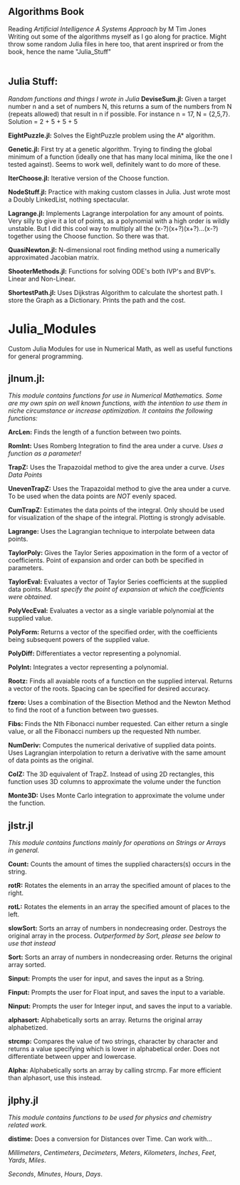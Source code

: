 ## Algorithms Book 
Reading *Artificial Intelligence A Systems Approach* by M Tim Jones
<br>Writing out some of the algorithms myself as I go along for practice. Might throw some random Julia files in here too, that arent insprired or from the book, hence the name "Julia_Stuff"
<br><br>

## Julia Stuff:
*Random functions and things I wrote in Julia*
**DeviseSum.jl:** Given a target number n and a set of numbers N, this returns a sum of the numbers from N (repeats allowed) that result in n if possible. For instance n = 17, N = {2,5,7}. Solution = 2 + 5 + 5 + 5

**EightPuzzle.jl:** Solves the EightPuzzle problem using the A* algorithm.

**Genetic.jl:** First try at a genetic algorithm. Trying to finding the global minimum of a function (ideally one that has many local minima, like the one I tested against). Seems to work well, definitely want to do more of these.

**IterChoose.jl:** Iterative version of the Choose function.

**NodeStuff.jl:** Practice with making custom classes in Julia. Just wrote most a Doubly LinkedList, nothing spectacular.

**Lagrange.jl:** Implements Lagrange interpolation for any amount of points. Very silly to give it a lot of points, as a polynomial with a high order is wildly unstable. But I did this cool way to multiply all the (x-?)(x+?)(x+?)...(x-?) together using the Choose function. So there was that.

**QuasiNewton.jl:** N-dimensional root finding method using a numerically approximated Jacobian matrix.

**ShooterMethods.jl:** Functions for solving ODE's both IVP's and BVP's. Linear and Non-Linear.

**ShortestPath.jl:** Uses Dijkstras Algorithm to calculate the shortest path. I store the Graph as a Dictionary. Prints the path and the cost.

# Julia_Modules
Custom Julia Modules for use in Numerical Math, as well as useful functions for general programming.

## jlnum.jl:
*This module contains functions for use in Numerical Mathematics. Some are my own spin on well known functions, with the intention to use them in niche circumstance or increase optimization. It contains the following functions:*

**ArcLen:** Finds the length of a function between two points. 

**RomInt:** Uses Romberg Integration to find the area under a curve. *Uses a function as a parameter!*

**TrapZ:** Uses the Trapazoidal method to give the area under a curve. *Uses Data Points*

**UnevenTrapZ:** Uses the Trapazoidal method to give the area under a curve. To be used when the data points are *NOT* evenly spaced. 

**CumTrapZ:** Estimates the data points of the integral. Only should be used for visualization of the shape of the integral. Plotting is strongly advisable. 

**Lagrange:** Uses the Lagrangian technique to interpolate between data points. 

**TaylorPoly:** Gives the Taylor Series appoximation in the form of a vector of coefficients. Point of expansion and order can both be specified in parameters.

**TaylorEval:** Evaluates a vector of Taylor Series coefficients at the supplied data points. *Must specify the point of expansion at which the coefficients were obtained.*

**PolyVecEval:** Evaluates a vector as a single variable polynomial at the supplied value.

**PolyForm:** Returns a vector of the specified order, with the coefficients being subsequent powers of the supplied value.

**PolyDiff:** Differentiates a vector representing a polynomial.

**PolyInt:** Integrates a vector representing a polynomial.

**Rootz:** Finds all avaiable roots of a function on the supplied interval. Returns a vector of the roots. Spacing can be specified for desired accuracy.

**fzero:** Uses a combination of the Bisection Method and the Newton Method to find the root of a function between two guesses.

**Fibs:** Finds the Nth Fibonacci number requested. Can either return a single value, or all the Fibonacci numbers up the requested Nth number.

**NumDeriv:** Computes the numerical derivative of supplied data points. Uses Lagrangian interpolation to return a derivative with the same amount of data points as the original.

**ColZ:** The 3D equivalent of TrapZ. Instead of using 2D rectangles, this function uses 3D columns to approximate the volume under the function 

**Monte3D:** Uses Monte Carlo integration to approximate the volume under the function.  

## jlstr.jl
*This module contains functions mainly for operations on Strings or Arrays in general.*

**Count:** Counts the amount of times the supplied characters(s) occurs in the string.

**rotR:** Rotates the elements in an array the specified amount of places to the right.

**rotL:** Rotates the elements in an array the specified amount of places to the left.

**slowSort:** Sorts an array of numbers in nondecreasing order. Destroys the original array in the process. *Outperformed by Sort, please see below to use that instead*

**Sort:** Sorts an array of numbers in nondecreasing order. Returns the original array sorted.

**Sinput:** Prompts the user for input, and saves the input as a String.

**Finput:** Prompts the user for Float input, and saves the input to a variable.

**Ninput:** Prompts the user for Integer input, and saves the input to a variable.

**alphasort:** Alphabetically sorts an array. Returns the original array alphabetized.

**strcmp:** Compares the value of two strings, character by character and returns a value specifying which is lower in alphabetical order. Does not differentiate between upper and lowercase.

**Alpha:** Alphabetically sorts an array by calling strcmp. Far more efficient than alphasort, use this instead.

## jlphy.jl
*This module contains functions to be used for physics and chemistry related work.*

**distime:** Does a conversion for Distances over Time. Can work with...

*Millimeters*, *Centimeters*, *Decimeters*, *Meters*, *Kilometers*, *Inches*, *Feet*, *Yards*, *Miles*.

*Seconds*, *Minutes*, *Hours*, *Days*.
